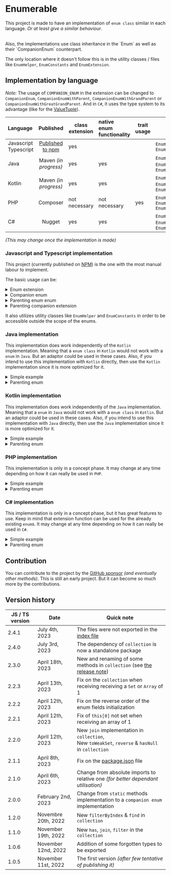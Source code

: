 # Enumerable

This project is made to have an implementation of `enum class` similar in each language.
_Or at least give a similar behaviour_.

<br/>
Also, the implementations use class inheritance in the `Enum` as well as their `CompanionEnum` counterpart.

The only location where it doesn't follow this is in the utility classes / files
like `EnumHelper`, `EnumConstants` and `EnumExtension`.

## Implementation by language

_Note:_
The usage of `COMPANION_ENUM` in the extension can be changed to
`CompanionEnum`, `CompanionEnumWithParent`,
`CompanionEnumWithGrandParent` or `CompanionEnumWithGreatGrandParent`.
And in `C#`, it uses the type system to its advantage (like for the [ValueTuple](https://learn.microsoft.com/dotnet/api/system.valuetuple)).

| Language                  |                               Published                                | class<br/>extension | native<br/>enum<br/>functionality | trait<br/>usage | utility                                       |
|:--------------------------|:----------------------------------------------------------------------:|---------------------|:----------------------------------|-----------------|-----------------------------------------------|
| Javascript<br/>Typescript | [Published to npm](https://www.npmjs.com/package/@joookiwi/enumerable) | yes                 |                                   |                 | `EnumHelper`, `EnumConstant`                  |
| Java                      |                         Maven _(in progress)_                          | yes                 | yes                               |                 | `EnumHelper`, `EnumConstant`, `EnumMethods`   |
| Kotlin                    |                         Maven _(in progress)_                          | yes                 | yes                               |                 | `EnumHelper`, `EnumConstant`, `EnumExtension` |
| PHP                       |                                Composer                                | not necessary       | not necessary                     | yes             | `EnumHelper`, `EnumConstant`  `EnumMethods`   |
| C#                        |                                 Nugget                                 | yes                 | yes                               |                 | `EnumHelper`, `EnumConstant`, `EnumExtension` |

_(This may change once the implementation is made)_

### Javascript and Typescript implementation

This project (currently published on [NPM](https://www.npmjs.com/package/@joookiwi/enumerable))
is the one with the most manual labour to implement.

The basic usage can be:
<details>
<summary>Enum extension</summary>

Keep in mind that the `Enumerable` interface can also be used if the direct inheritance cannot be used.
But a custom implementation is required for them.

```javascript
// Javascript
class Example extends Enum {}
```
```typescript
// Typescript (generic usage)
class Example extends Enum {}
```
```typescript
// Typescript (strict types)
class Example extends Enum<Ordinals, Names> {}
```

</details>
<details>
<summary>Companion enum</summary>

The `companion enum` implementation is a static field on the `enum class` named `CompanionEnum`
due to the fact there is no `Annotation`/`Attribute` usable in the language natively.

And in the case a custom implementation is needed, the classes are extensible.
Also, there is interfaces like `CompanionEnumDeclaration` should be declared.

```javascript
// Javascript
class CompanionEnum_Example extends CompanionEnum {
    static #instance
    /** @private */constructor() { super(Example,) }
    static get get() { return CompanionEnum_Example.#instance ??= new CompanionEnum_Example() }
}
```
```typescript
// Typescript (generic usage)
class CompanionEnum_Example extends CompanionEnum {
    static #instance?: CompanionEnum_Example
    private constructor() { super(Example,) }
    public static get get() { return CompanionEnum_Example.#instance ??= new CompanionEnum_Example() }
}
```
```typescript
// Typescript (strict type usage)
class CompanionEnum_Example extends CompanionEnum<Example, typeof Example> {
    static #instance?: CompanionEnum_Example
    constructor() { super(Example,) }
    static get get() { return CompanionEnum_Example.#instance ??= new CompanionEnum_Example() }
}
```

</details>
<details>
<summary>Parenting enum enum</summary>

Implementing the enum with a "kind-of" inheritance can be used through the usage of
`get parent`, `get grandParent` and `get greatGrandParent`.

<details>
<summary>Javascript</summary>

```javascript
class EnumExample extends Enum {}
```

```javascript
class ParentingEnumExample extends Enum {
    #parent
    /**
     * @param {EnumExample} parent
     * @private
     */
    constructor(parent = null) {
        super()
        this.#parent = parent
    }
    get parent() { return this.#parent }
}
```

```javascript
class GrandParentingEnumExample extends Enum {
    #parent
    #grandParent
    /**
     * @param {EnumExample} grandParent
     * @param {ParentingEnumExample} parent
     * @private
     */
    constructor(parent = null, grandParent = null) {
        super()
        this.#parent = parent
        this.#grandParent = grandParent
    }
    get parent() { return this.#parent }
    get grandParent() { return this.#grandParent }
}
```

</details>
<details>
<summary>Typescript</summary>

```typescript
class EnumExample extends Enum {}
```

```typescript
class ParentingEnumExample
    extends Enum
    implements EnumerableWithParent<EnumExample | null> {
    #parent
    private constructor(parent: EnumExample | null = null) {
        super()
        this.#parent = parent
    }
    get parent(): EnumExample | null { return this.#parent }
}
```

```typescript
class GrandParentingEnumExample
    extends Enum {
    #parent
    #grandParent
    private constructor(parent: EnumExample | null = null, grandParent: ParentingEnumExample | null = null) {
        super()
        this.#parent = parent
        this.#grandParent = grandParent
    }
    get parent(): EnumExample | null { return this.#parent }
    get grandParent(): ParentingEnumExample | null { return this.#grandParent }
}
```

</details>

</details>
<details>
<summary>Parenting companion extension</summary>

The parent `companion enum` do use inheritance, but not the direct inheritance.

Meaning that if `Enum1` has a parent field `Enum2`. `Enum2` cannot receive a `Enum1` through its `companion enum`,
but the opposite is possible.
`Enum1` can receive a `Enum2` through its `companion enum`.

<details>
<summary>Javascript</summary>

```javascript
class CompanionEnum_EnumExample extends CompanionEnum {
    static #instance
    constructor() { super(EnumExample,) }
    static get get() { CompanionEnum_EnumExample.#instance ??= new CompanionEnum_EnumExample() }
}
```

```javascript
class CompanionEnum_ParentingEnumExample extends CompanionEnumWithParent {
    static #instance
    constructor() { super(EnumExample, ParentingEnumExample,) }
    static get get() { CompanionEnum_ParentingEnumExample.#instance ??= new CompanionEnum_ParentingEnumExample() }
}
```

```javascript
class CompanionEnum_GrandParentingEnumExample extends CompanionEnumWithGrandParent {
    static #instance
    constructor() { super(EnumExample, ParentingEnumExample, GrandParentingEnumExample,) }
    static get get() { CompanionEnum_GrandParentingEnumExample.#instance ??= new CompanionEnum_GrandParentingEnumExample() }
}
```

</details>
<details>
<summary>Typescript</summary>

```typescript
class CompanionEnum_EnumExample extends CompanionEnum<EnumExample, typeof EnumExample> {
    static #instance?: CompanionEnum_EnumExample
    private constructor() { super(EnumExample,) }
    public static get get() { CompanionEnum_EnumExample.#instance ??= new CompanionEnum_EnumExample() }
}
```

```typescript
class CompanionEnum_ParentingEnumExample extends CompanionEnumWithParent<EnumExample, typeof EnumExample, ParentingEnumExample, typeof ParentingEnumExample> {
    static #instance?: CompanionEnum_ParentingEnumExample
    private constructor() { super(EnumExample, ParentingEnumExample,) }
    public static get get() { CompanionEnum_ParentingEnumExample.#instance ??= new CompanionEnum_ParentingEnumExample() }
}
```

```typescript
class CompanionEnum_GrandParentingEnumExample extends CompanionEnumWithGrandParent<EnumExample, typeof EnumExample, ParentingEnumExample, typeof ParentingEnumExample, GrandParentingEnumExample, typeof GrandParentingEnumExample> {
    static #instance?: CompanionEnum_GrandParentingEnumExample
    private constructor() { super(EnumExample, ParentingEnumExample, GrandParentingEnumExample,) }
    public static get get() { CompanionEnum_GrandParentingEnumExample.#instance ??= new CompanionEnum_GrandParentingEnumExample() }
}
```

</details>

</details>

It also utilizes utility classes like `EnumHelper` and `EnumConstants` in order to be accessible
outside the scope of the enums.

### Java implementation

This implementation does work independently of the `Kotlin` implementation.
Meaning that a `enum class` in `Kotlin` would not work with a `enum` in `Java`.
But an adaptor could be used in these cases.
Also, if you intend to use this implementation with `Kotlin` directly,
then use the `Kotlin` implementation since it is more optimized for it.

<details>
<summary>Simple example</summary>

```java
import github.io.joookiwi.java.enumerable.Enumerable;
enum Example implements Enumerable<Example> {}
```
```java
import github.io.joookiwi.java.enumerable.Enum;
class Example extends Enum<Example> {}
```

</details>
<details>
<summary>Parenting enum</summary>

You can utilize the interface directly when implementing the `enum` directly

```java
import github.io.joookiwi.java.enumerable.Enumerable;
enum EnumExample implements Enumerable<EnumExample> {}
```
```java
import github.io.joookiwi.java.enumerable.EnumerableWithParent;
import org.jetbrains.annotations.Nullable;
enum ParentingEnumExample
    implements EnumerableWithParent<EnumExample> {

    private final EnumExample parent;
    ParentingEnumExample() { this(null); }
    ParentingEnumExample(@Nullable EnumExample parent) { this.parent = parent; }
    @Override public final @Nullable EnumExample getParent() { return parent; }

}
```
```java
import github.io.joookiwi.java.enumerable.EnumerableWithGrandParent;
import org.jetbrains.annotations.Nullable;
enum GrandParentingEnumExample
    implements EnumerableWithGrandParent<EnumExample, ParentingEnumExample> {

    private final ParentingEnumExample parent;
    private final EnumExample grandParent;
    GrandParentingEnumExample() { this(null, null); }
    GrandParentingEnumExample(@Nullable ParentingEnumExample parent) { this(parent, null); }
    GrandParentingEnumExample(@Nullable ParentingEnumExample parent, @Nullable EnumExample grandParent) {
        this.parent = parent;
        this.grandParent = grandParent;
    }
    @Override public final @Nullable ParentingEnumExample getParent() { return parent; }
    @Override public final @Nullable EnumExample getGrandParent() { return grandParent; }

}
```

Or you can use the `"indirect"` inheritance when using a `class`.

_Of course, the interface is still possible, but less recommended._

```java
import github.io.joookiwi.java.enumerable.Enum;
class EnumExample extends Enum<EnumExample> {

    private EnumExample() { super(); }

}
```
```java
import github.io.joookiwi.java.enumerable.EnumeWithParent;
import org.jetbrains.annotations.Nullable;
class ParentingEnumExample
    extends EnumWithParent<ParentingEnumExample, EnumExample> {

    private ParentingExample() { super(); }
    private ParentingExample(EnumExample parent) { super(parent); }

}
```
```java
import github.io.joookiwi.java.enumerable.EnumWithGrandParent;
import org.jetbrains.annotations.Nullable;
class GrandParentingEnumExample
    extends EnumeWithGrandParent<GrandParentingEnumExample, ParentingEnumExample, EnumExample> {

    private ParentingExample() { super(); }
    private ParentingExample(@Nullable ParentingEnumExample parent) { super(parent); }
    private ParentingExample(@Nullable ParentingEnumExample parent, @Nullable EnumExample grandParent) { super(parent, grandParent); }

}
```

</details>

### Kotlin implementation

This implementation does work independently of the `Java` implementation.
Meaning that a `enum` in `Java` would not work with a `enum class` in `Kotlin`.
But an adaptor could be used in these cases.
Also, if you intend to use this implementation with `Java` directly,
then use the `Java` implementation since it is more optimized for it.

<details>
<summary>Simple example</summary>

```kotlin
enum Example {}
```
```kotlin
import org.github.joookiwi.kotlin.enumerable.Enum
class Example: Enum()
```

</details>
<details>
<summary>Parenting enum</summary>

You can utilize the interface directly when implementing the `enum` directly

```kotlin
import org.github.joookiwi.kotlin.enumerable.Enumerable
enum EnumExample: Enumerable<EnumExample>
```
```kotlin
import org.github.joookiwi.kotlin.enumerable.EnumerableWithParent
enum ParentingEnumExample(
    override val parent: EnumExample? = null,
): EnumerableWithParent<ParentingEnumExample, EnumExample>
```
```kotlin
import org.github.joookiwi.kotlin.enumerable.EnumerableWithGrandParent
enum GrandParentingEnumExample(
    override val parent: ParentingEnumExample? = null,
    override val grandParent: EnumExample? = null,
): EnumerableWithGrandParent<GrandParentingEnumExample, ParentingEnumExample, EnumExample>
```

Or you can use the `"indirect"` inheritance when using a `class`.

_Of course, the interface is still possible, but less recommended._

```kotlin
import org.github.joookiwi.kotlin.enumerable.Enum
class EnumExample: Enum<EnumExample>()
```
```kotlin
import org.github.joookiwi.kotlin.enumerable.EnumWithParent
class ParentingEnumExample(
    override val parent: EnumExample? = null,
): EnumWithParent<ParentingEnumExample, EnumExample>(parent)
```
```kotlin
import org.github.joookiwi.kotlin.enumerable.EnumWithGrandParent
class GrandParentingEnumExample(
    override val parent: ParentingEnumExample? = null,
    override val grandParent: EnumExample? = null,
): EnumWithGrandParent<GrandParentingEnumExample, ParentingEnumExample, EnumExample>(parent, grandParent)
```

</details>

### PHP implementation

This implementation is only in a concept phase.
It may change at any time depending on how it can really be used in `PHP`.

<details>
<summary>Simple example</summary>

```php
use joookiwi\enumerable\EnumerableTrait;
enum Example {
    use EnumerableTrait<Example>;
}
```
```php
use joookiwi\enumerable\Enum;
class Example extends Enum<Example> {}
```

</details>
<details>
<summary>Parenting enum</summary>

Since the `PHP` implementation is only in concept phase, this part may be incomplete
or not compilable.

But you can use the _"indirect"_ inheritance when using a `class`.

```php
use joookiwi\enumerable\Enum;
class EnumExample extends Enum<EnumExample> {

    private function __construct() { parent::__construct(); }

}
```
```php
use joookiwi\enumerable\EnumeWithParent;
class ParentingEnumExample
    extends EnumWithParent<ParentingEnumExample, EnumExample> {

    private function __construct(parent: EnumExample = null) { parent::__construct(parent); }

}
```
```php
use joookiwi\enumerable\EnumWithGrandParent;
class GrandParentingEnumExample
    extends EnumeWithGrandParent<GrandParentingEnumExample, ParentingEnumExample, EnumExample> {

    private ParentingExample(ParentingEnumExample parent = null, EnumExample grandParent = null) { parent::__construct(parent, grandParent); }

}
```

</details>

### C# implementation

This implementation is only in a concept phase, but it has great features to use.
Keep in mind that extension function can be used for the already existing `enum`s.
It may change at any time depending on how it can really be used in `C#`.

<details>
<summary>Simple example</summary>

```csharp
enum Example {}
```
```csharp
using joookiwi.enumerable;
class Example: Enum<Example> {}
```

</details>
<details>
<summary>Parenting enum</summary>

Or you can use the `"indirect"` inheritance when using a `class`.

_Of course, the interface is still possible, but less recommended._

```csharp
using joookiwi.enumerable;
class EnumExample: Enum<EnumExample> {

    private EnumExample(): base() {}

}
```
```csharp
using joookiwi.enumerable;
class ParentingEnumExample:
    Enum<ParentingEnumExample, EnumExample?> {

    private ParentingExample(): base() {}
    private ParentingExample(EnumExample? parent): base(parent) {}

}
```
```csharp
using joookiwi.enumerable;
class GrandParentingEnumExample:
    Enum<GrandParentingEnumExample, ParentingEnumExample?, EnumExample?> {

    private ParentingExample(): base() {}
    private ParentingExample(ParentingEnumExample? parent): base(parent) {}
    private ParentingExample(ParentingEnumExample? parent, EnumExample? grandParent): base(parent, grandParent) {}

}
```

And the non-nullable can be used instead

```csharp
using joookiwi.enumerable;
class ParentingEnumExample:
    Enum<ParentingEnumExample, EnumExample> {

    private ParentingExample(): base() {} // This will throw an exception
    private ParentingExample(EnumExample parent): base(parent) {}

}
```
```csharp
using joookiwi.enumerable;
class GrandParentingEnumExample:
    Enum<GrandParentingEnumExample, ParentingEnumExample, EnumExample> {

    private ParentingExample(t): base() {} // This will throw an exception
    private ParentingExample(ParentingEnumExample parent): base(parent) {} // This will throw an exception
    private ParentingExample(ParentingEnumExample parent, EnumExample grandParent): base(parent, grandParent) {}

}
```

</details>

## Contribution

You can contribute to the project by the [GitHub sponsor](https://github.com/sponsors/joooKiwi)
_(and eventually other methods)_.
This is still an early project.
But it can become so much more by the contributions.

## Version history

| JS / TS version | Date                | Quick note                                                                                                                             |
|-----------------|---------------------|----------------------------------------------------------------------------------------------------------------------------------------|
| 2.4.1           | July 4th, 2023      | The files were not exported in the [index file](https://github.com/joooKiwi/enumeration/blob/main/javascript/src/index.ts)             |
| 2.4.0           | July 3rd, 2023      | The dependency of `collection` is now a standalone package                                                                             |
| 2.3.0           | April 18th, 2023    | New and renaming of some methods in `collection` (see [the release note](https://github.com/joooKiwi/enumeration/releases/tag/v1.3.7)) |
| 2.2.3           | April 13th, 2023    | Fix on the `collection` when receiving receiving a `Set` or `Array` of 1                                                               |
| 2.2.2           | April 12th, 2023    | Fix on the reverse order of the enum fields initialization                                                                             |
| 2.2.1           | April 12th, 2023    | Fix of `this[0]` not set when receiving an array of 1                                                                                  |
| 2.2.0           | April 12th, 2023    | New `join` implementation in `collection`,<br/>New `toWeakSet`, `reverse` & `hasNull` in `collection`                                  |
| 2.1.1           | April 8th, 2023     | Fix on the [package.json](https://github.com/joooKiwi/enumeration/blob/main/javascript/package.json) file                              |
| 2.1.0           | April 6th, 2023     | Change from absolute imports to relative one _(for better dependant utilisation)_                                                      |
| 2.0.0           | February 2nd, 2023  | Change from `static` methods implementation to a `companion enum` implementation                                                       |
| 1.2.0           | Novembre 20th, 2022 | New `filterByIndex` & `find` in `collection`                                                                                           |
| 1.1.0           | November 19th, 2022 | New `has`, `join`, `filter` in the `collection`                                                                                        |
| 1.0.6           | November 12nd, 2022 | Addition of some forgotten types to be exported                                                                                        |
| 1.0.5           | November 11st, 2022 | The first version _(after few tentative of publishing it)_                                                                             |
